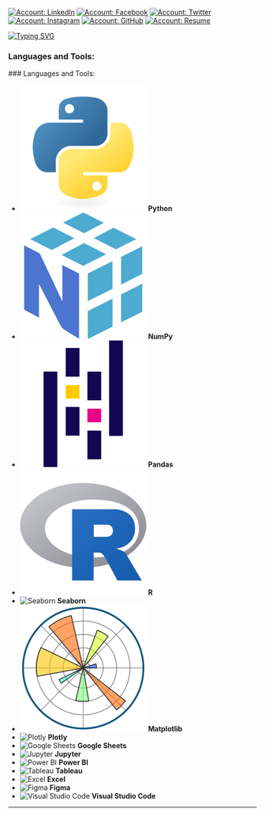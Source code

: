 
[![Account: LinkedIn](https://img.shields.io/badge/Abdo%20Fahmy-LinkedIn-0077b5)](https://www.linkedin.com/in/abdo-fahmy-a65332244/)
[![Account: Facebook](https://img.shields.io/badge/Abdo%20Fahmy-Facebook-3B5998)](https://www.facebook.com/abdoh.rahman?mibextid=AEUHqQ)
[![Account: Twitter](https://img.shields.io/badge/Abdo%20Fahmy-Twitter-0084b4)](https://twitter.com/abdelrh80480054)
[![Account: Instagram](https://img.shields.io/badge/Abdo%20Fahmy-Instagram-966842)](https://instagram.com/abdo_fahmyrg?igshid=YmMyMTA2M2Y=)
[![Account: GitHub](https://img.shields.io/badge/Abdo%20Fahmy-GitHub-2b3137)](https://www.github.com/AbdoFahmyrg/)
[![Account: Resume](https://img.shields.io/badge/Download-CV-6b3237)](https://github.com/AbdoFahmyrg/AbdoFahmyrg/blob/main/Abdulrahman%20Fahmy%20Raghp.pdf)

<a href="https://git.io/typing-svg"><img src="https://readme-typing-svg.demolab.com?font=Fira+Code&weight=800&size=25&duration=3000&pause=503&center=true&vCenter=true&width=1000&lines=Hello+Everyone;My+name+is+Abdulrahman+Fahmy+.;I+am+a+Data+Analysis+.;and+my+interests+include+%5BPython+%2C+Statics+%2C" alt="Typing SVG" /></a>

<h3 align="left">Languages and Tools:</h3>
<p align="left">
### Languages and Tools:

- ![Python](https://raw.githubusercontent.com/devicons/devicon/master/icons/python/python-original.svg) **Python**
- ![NumPy](https://raw.githubusercontent.com/devicons/devicon/master/icons/numpy/numpy-original.svg) **NumPy**
- ![Pandas](https://raw.githubusercontent.com/devicons/devicon/master/icons/pandas/pandas-original.svg) **Pandas**
- ![R](https://raw.githubusercontent.com/devicons/devicon/master/icons/r/r-original.svg) **R**
- ![Seaborn](https://seaborn.pydata.org/_static/logo-wide-lightbg.svg) **Seaborn**
- ![Matplotlib](https://raw.githubusercontent.com/devicons/devicon/master/icons/matplotlib/matplotlib-original.svg) **Matplotlib**
- ![Plotly](https://upload.wikimedia.org/wikipedia/commons/thumb/8/8c/Plotly-logo.png/600px-Plotly-logo.png) **Plotly**
- ![Google Sheets](https://upload.wikimedia.org/wikipedia/commons/thumb/4/4e/Google_Sheets_logo_%282014-2020%29.svg/1024px-Google_Sheets_logo_%282014-2020%29.svg.png) **Google Sheets**
- ![Jupyter](https://cdn.jsdelivr.net/gh/devicons/devicon/icons/jupyter/jupyter-original.svg) **Jupyter**
- ![Power BI](https://upload.wikimedia.org/wikipedia/commons/c/cf/New_Power_BI_Logo.svg) **Power BI**
- ![Tableau](https://www.tableau.com/sites/default/files/pages/tableaulogo_highres.png) **Tableau**
- ![Excel](https://upload.wikimedia.org/wikipedia/commons/thumb/7/73/Microsoft_Excel_2013-2019_logo.svg/1024px-Microsoft_Excel_2013-2019_logo.svg.png) **Excel**
- ![Figma](https://www.vectorlogo.zone/logos/figma/figma-icon.svg) **Figma**
- ![Visual Studio Code](https://cdn.jsdelivr.net/gh/devicons/devicon/icons/vscode/vscode-original.svg) **Visual Studio Code**

</p>
<hr>




